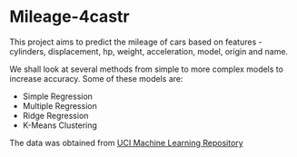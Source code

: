 # Mileage-4castr

This project aims to predict the mileage of cars based on features - cylinders, displacement, hp, weight, acceleration, model, origin and name.
 
 
We shall look at several methods from simple to more complex models to increase accuracy. Some of these models are: 

- Simple Regression
- Multiple Regression
- Ridge Regression
- K-Means Clustering

The data was obtained from  [UCI Machine Learning Repository](http://archive.ics.uci.edu/ml/datasets/Auto+MPG)
